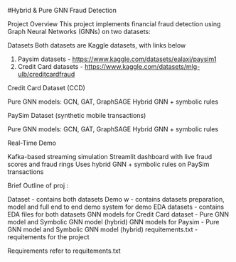 #Hybrid & Pure GNN Fraud Detection

Project Overview
This project implements financial fraud detection using Graph Neural Networks (GNNs) on two datasets:

Datasets
Both datasets are Kaggle datasets, with links below
1. Paysim datasets - https://www.kaggle.com/datasets/ealaxi/paysim1
2. Credit Card datasets - https://www.kaggle.com/datasets/mlg-ulb/creditcardfraud

Credit Card Dataset (CCD)

Pure GNN models: GCN, GAT, GraphSAGE
Hybrid GNN + symbolic rules



PaySim Dataset (synthetic mobile transactions)

Pure GNN models: GCN, GAT, GraphSAGE
Hybrid GNN + symbolic rules



Real-Time Demo

Kafka-based streaming simulation
Streamlit dashboard with live fraud scores and fraud rings
Uses hybrid GNN + symbolic rules on PaySim transactions




Brief Outline of proj :

Dataset - contains both datasets
Demo w - contains datasets preparation, model and full end to end demo system for demo
EDA datasets - contains EDA files for both datasets
GNN models for Credit Card dataset - Pure GNN model and Symbolic GNN model (hybrid)
GNN models for Paysim - Pure GNN model and Symbolic GNN model (hybrid)
requitements.txt - requitements for the project


Requirements
refer to requitements.txt
